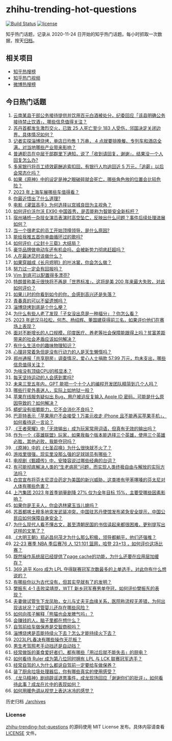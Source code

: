 # zhihu-trending-hot-questions

[![Build Status](https://github.com/justjavac/zhihu-trending-hot-questions/workflows/ci/badge.svg?branch=master)](https://github.com/justjavac/zhihu-trending-hot-questions/actions)
[![license](https://img.shields.io/github/license/justjavac/zhihu-trending-hot-questions)](https://github.com/justjavac/zhihu-trending-hot-questions/blob/master/LICENSE)

知乎热门话题，记录从 2020-11-24
日开始的知乎热门话题。每小时抓取一次数据，按天[归档](./archives)。

## 相关项目

- [知乎热搜榜](https://github.com/justjavac/zhihu-trending-top-search)
- [知乎热门视频](https://github.com/justjavac/zhihu-trending-hot-video)
- [微博热搜榜](https://github.com/justjavac/weibo-trending-hot-search)

## 今日热门话题

<!-- BEGIN -->
<!-- 最后更新时间 Mon Apr 17 2023 03:01:31 GMT+0800 (China Standard Time) -->

1. [云南某县干部公务接待提供并饮用百元白酒被处分，纪委回应「该县明确公务接待禁止饮酒」，哪些信息值得关注？](https://www.zhihu.com/question/595919977)
1. [苏丹首都发生激烈交火，已致 25 人死亡至少 183 人受伤，邻国决定关闭边界，具体情况如何？](https://www.zhihu.com/question/595912192)
1. [记者实探淄博烧烤，单店日均售 1 万串， 4 点就要排晚餐、专列车和酒店全满，对当地哪些产业带来影响？](https://www.zhihu.com/question/595939876)
1. [普通职员在中层干部群里下通知，说了「收到请回复，谢谢」，结果没一个人回复怎么办?](https://www.zhihu.com/question/595526596)
1. [多家银行将员工绩效薪酬追索扣回，有银行人均追回近 5 万元，「追薪」以后会常态化吗？](https://www.zhihu.com/question/595916455)
1. [如果《原神》中的设定是神之眼破碎就会死亡，哪些角色放的位置会比较危险？](https://www.zhihu.com/question/584986692)
1. [2023 年上海车展哪些车值得看？](https://www.zhihu.com/question/594209163)
1. [你最近悟出了什么道理?](https://www.zhihu.com/question/595361046)
1. [电影《灌篮高手》为何选择以宫城良田为主视角？](https://www.zhihu.com/question/595855522)
1. [如何评价沃尔沃 EX90 中国首秀，是否能称为智能安全新标杆？](https://www.zhihu.com/question/595956154)
1. [宿州埇桥一杂技女演员表演时高空坠亡，反映出什么问题？事件后续处理进展如何？](https://www.zhihu.com/question/595931999)
1. [当一个很老实的员工开始顶撞领导，是什么原因?](https://www.zhihu.com/question/494123407)
1. [能给我推五首你单曲循环过的歌吗?](https://www.zhihu.com/question/595902065)
1. [如何评价《尘封十三载》大结局？](https://www.zhihu.com/question/595962211)
1. [豪华品牌做电动车还有机会吗，会被新势力彻底赶超吗？](https://www.zhihu.com/question/595935056)
1. [人在最迷茫时该做什么？](https://www.zhihu.com/question/595521100)
1. [如果穿越成《长月烬明》的叶冰裳，你会怎么做？](https://www.zhihu.com/question/531915505)
1. [努力过一定会有回报吗？](https://www.zhihu.com/question/595730354)
1. [Vim 到底可以配置得多漂亮?](https://www.zhihu.com/question/26248191)
1. [特朗普称美元很快将不再是「世界标准」，这将是美 200 年来最大失败，对此如何评价？](https://www.zhihu.com/question/595779720)
1. [如果儿时的你看到如今的你，会感到高兴还是失落？](https://www.zhihu.com/question/595466173)
1. [青春真的可以不留遗憾吗？](https://www.zhihu.com/question/595625423)
1. [淄博烧烤到底是个什么梗？](https://www.zhihu.com/question/588049689)
1. [为什么有些人老了发现「子女没出息是一种福分」？你怎么看？](https://www.zhihu.com/question/594668461)
1. [2023 年武汉马拉松，何杰、杨绍辉、董国建获得前三名，如果评价他们在赛场上表现？](https://www.zhihu.com/question/595910477)
1. [面对不断增长的人口规模，印度医疗、养老等社会保障能跟得上吗？贫富差距带来的社会矛盾应该如何解决？](https://www.zhihu.com/question/595634951)
1. [有什么生活中的趣味物理知识？](https://www.zhihu.com/question/23019666)
1. [心理非常着急但是没有行动力的人是天生懒惰吗？](https://www.zhihu.com/question/483244051)
1. [郑州通报「共享厨房」调查情况，爱心人士捐款 57.99 万元，均未支出，哪些信息值得关注？](https://www.zhihu.com/question/595825215)
1. [为啥没有顶级CPU的核显本？](https://www.zhihu.com/question/595229500)
1. [每天坚持运动的人会感到累吗?](https://www.zhihu.com/question/595661391)
1. [未来三至五年内，GPT 能把一个十个人的编程开发团队精简到几个人吗？](https://www.zhihu.com/question/589904843)
1. [哪些行星外表迷人，实际上如地狱一般？](https://www.zhihu.com/question/595585754)
1. [苹果在线服务疑似出 Bug，用户被迫反复输入 Apple ID 密码，可能是什么原因导致的？如何解决？](https://www.zhihu.com/question/595952018)
1. [蟒蛇没有咀嚼能力，它不会消化不良吗？](https://www.zhihu.com/question/576460952)
1. [巴菲特表示「苹果用户不会接受 1 万美元收走 iPhone 且不能再买苹果手机」，如何看待这一言论？](https://www.zhihu.com/question/595349963)
1. [《王者荣耀》中「无效输出」成为玩家常用词语，但真有无效的输出吗？](https://www.zhihu.com/question/595476486)
1. [作为一个《英雄联盟》玩家，如果我每个版本能选择三个英雄，使用三个英雄必胜，其他必败，我能夺冠吗？](https://www.zhihu.com/question/586398785)
1. [《原神》中的《七圣召唤》为什么很快就不火了？](https://www.zhihu.com/question/594289239)
1. [游戏里很强，现实里没那么强的足球球员有哪些？](https://www.zhihu.com/question/444833941)
1. [电视剧《甄嬛传》中，安陵容说过哪些经典的台词？](https://www.zhihu.com/question/584220559)
1. [有可能彻底解决人类的“生老病死”问题，而实现人类终极自由与解放的实际方法吗？](https://www.zhihu.com/question/594619639)
1. [白宫宣布将芬太尼混合药定为美国的新兴威胁，这类掺有甲苯噻嗪的芬太尼对人体有哪些危害？](https://www.zhihu.com/question/595904925)
1. [上汽集团 2023 年首季销量剧降 27% 仅为全年目标 15%，主要受哪些因素影响？](https://www.zhihu.com/question/595104014)
1. [如果你是王夫人，你会选林黛玉当儿媳吗？](https://www.zhihu.com/question/520923909)
1. [苏首都喀土穆多地突发武装冲突，中国驻苏丹使馆发布紧急安全提示，中国公民应如何保障自身安全？](https://www.zhihu.com/question/595775874)
1. [为什么现代人看不懂古文，甚至清朝民国的书信读起来都很困难，更别提写出这样的文笔了？](https://www.zhihu.com/question/594877241)
1. [《大明王朝》郑必昌何茂才为什么那么积极，领导都躺平，他们还强推？](https://www.zhihu.com/question/595113706)
1. [22-23 赛季 NBA 季后赛76 人 121:101 篮网，哈登 23+13 ，如何评价这场比赛？](https://www.zhihu.com/question/595873212)
1. [既然操作系统层已经提供了page cache的功能，为什么还要在应用层加缓存？](https://www.zhihu.com/question/29203599)
1. [369 追平 Koro 成为 LPL 夺得联赛冠军次数最多的上单选手，对此你有什么想说的？](https://www.zhihu.com/question/595820165)
1. [有哪些你以为古代没有，但其实早就有了的发明？](https://www.zhihu.com/question/588023318)
1. [樊振东 4-1 击败梁靖崑，WTT 新乡冠军赛男单夺冠，如何评价樊振东的表现？](https://www.zhihu.com/question/595839535)
1. [夫妻做试管生下龙凤胎，女儿与丈夫无血缘关系，医院称流程无差错，为何出现该状况？试管婴儿还存在哪些风险？](https://www.zhihu.com/question/595726738)
1. [如何向孩子解释「熊猫也会发脾气吗」？](https://www.zhihu.com/question/593514263)
1. [会赚钱的人，脑子里都在想什么？](https://www.zhihu.com/question/595570023)
1. [自驾前给车做保养是交智商税吗？](https://www.zhihu.com/question/595860692)
1. [淄博烧烤是否能持续火下去？怎么才能持续火下去？](https://www.zhihu.com/question/595334446)
1. [2023LPL春决有哪些操作天花板？](https://www.zhihu.com/question/595625190)
1. [男生考驾照考手动挡还是自动挡？](https://www.zhihu.com/question/595897243)
1. [经常做饭的美食爱好者们，都有哪些「用过后就不能失去」的厨电？](https://www.zhihu.com/question/595573998)
1. [如何看待 Ruler 成为第八位同时拥有 LPL 与 LCK 联赛冠军选手？](https://www.zhihu.com/question/595819824)
1. [经常自驾的人为什么都说自驾前一定要给车做保养？](https://www.zhihu.com/question/595866073)
1. [装了厨余垃圾处理器后，你有哪些真实的使用感受？](https://www.zhihu.com/question/593485850)
1. [《龙马精神》剧组辟谣退票事件，成龙现场回应「谢谢你们的批评」，如何看待此事？成龙在片中的表现如何？](https://www.zhihu.com/question/595825193)
1. [如何用暖色调从视觉上表达冰冷的感觉？](https://www.zhihu.com/question/486558202)

<!-- END -->

历史归档 [./archives](./archives)

### License

[zhihu-trending-hot-questions](https://github.com/justjavac/zhihu-trending-hot-questions)
的源码使用 MIT License 发布。具体内容请查看 [LICENSE](./LICENSE) 文件。
